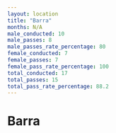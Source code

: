```yaml
---
layout: location
title: "Barra"
months: N/A
male_conducted: 10
male_passes: 8
male_passes_rate_percentage: 80
female_conducted: 7
female_passes: 7
female_pass_rate_percentage: 100
total_conducted: 17
total_passes: 15
total_pass_rate_percentage: 88.2
---
```


# Barra
